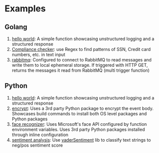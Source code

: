 # Examples

## Golang
1. [hello world](golang/helloworld): A simple function showcasing unstructured logging and a structured response
2. [Compliance checker](golang/regexscan): use Regex to find patterns of SSN, Credit card numbers, etc. in text input 
3. [rabbitmq](golang/rabbitmq): Configured to connect to RabbitMQ to read messages and write them to local ephemeral storage. If triggered with HTTP GET, returns the messages it read from RabbitMQ (multi trigger function)

## Python
1. [hello world](python/helloworld): A simple function showcasing unstructured logging and a structured response
2. [encrypt](python/encrypt): Uses a 3rd party Python package to encrypt the event body. Showcases build commands to install both OS level packages and Python packages
3. [face recognizer](python/facerecognizer): Uses Microsoft's face API configured by function environment variables. Uses 3rd party Python packages installed through inline configuration
4. [sentiment analysis](python/sentiments): Use [vaderSentiment](https://github.com/cjhutto/vaderSentiment) lib to classify text strings to neg/pos sentiment score 

